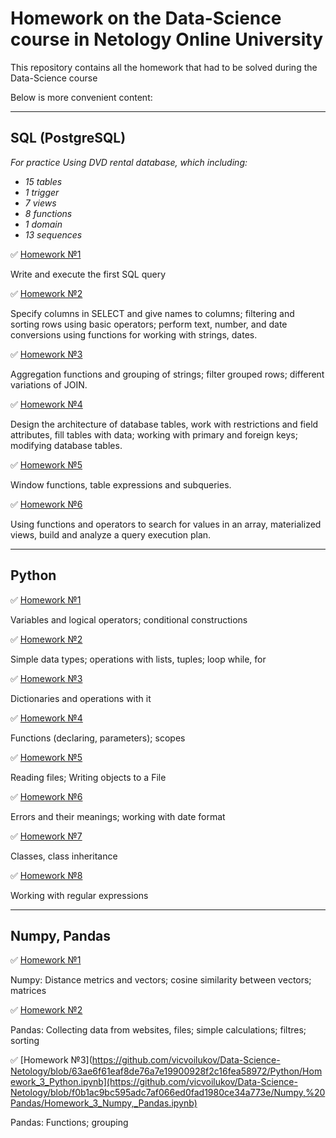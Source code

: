 # Homework on the Data-Science course in Netology Online University
This repository contains all the homework that had to be solved during the Data-Science course

Below is more convenient content:
____
## SQL (PostgreSQL)
*For practice Using DVD rental database, which including:*
- *15 tables*
- *1 trigger*
- *7 views*
- *8 functions*
- *1 domain*
- *13 sequences*

:white_check_mark: [Homework №1](https://github.com/vicvoilukov/Data-Science-Netology/blob/fc711a6ade86451f03afc064d015a66fb970da58/SQL/%D0%94%D0%BE%D0%BC%D0%B0%D1%88%D0%BD%D0%B5%D0%B5%20%D0%B7%D0%B0%D0%B4%D0%B0%D0%BD%D0%B8%D0%B5%201.sql)

Write and execute the first SQL query

:white_check_mark: [Homework №2](https://github.com/vicvoilukov/Data-Science-Netology/blob/fc711a6ade86451f03afc064d015a66fb970da58/SQL/%D0%94%D0%BE%D0%BC%D0%B0%D1%88%D0%BD%D0%B5%D0%B5%20%D0%B7%D0%B0%D0%B4%D0%B0%D0%BD%D0%B8%D0%B5%202.sql)

Specify columns in SELECT and give names to columns; filtering and sorting rows using basic operators; perform text, number, and date conversions using functions for working with strings, dates.

:white_check_mark: [Homework №3](https://github.com/vicvoilukov/Data-Science-Netology/blob/0a64faa09042a4e453a25318a1697fcf9a00c735/SQL/%D0%94%D0%BE%D0%BC%D0%B0%D1%88%D0%BD%D0%B5%D0%B5%20%D0%B7%D0%B0%D0%B4%D0%B0%D0%BD%D0%B8%D0%B5%203.sql)

Aggregation functions and grouping of strings; filter grouped rows; different variations of JOIN.

:white_check_mark: [Homework №4](https://github.com/vicvoilukov/Data-Science-Netology/blob/0a64faa09042a4e453a25318a1697fcf9a00c735/SQL/%D0%94%D0%BE%D0%BC%D0%B0%D1%88%D0%BD%D0%B5%D0%B5%20%D0%B7%D0%B0%D0%B4%D0%B0%D0%BD%D0%B8%D0%B5%204.sql)

Design the architecture of database tables, work with restrictions and field attributes, fill tables with data; working with primary and foreign keys; modifying database tables.

:white_check_mark: [Homework №5](https://github.com/vicvoilukov/Data-Science-Netology/blob/e7a9caa3e39db4e18ffd3e1319c745be350e90f2/SQL/%D0%94%D0%BE%D0%BC%D0%B0%D1%88%D0%BD%D0%B5%D0%B5%20%D0%B7%D0%B0%D0%B4%D0%B0%D0%BD%D0%B8%D0%B5%205.sql)

Window functions, table expressions and subqueries.

:white_check_mark: [Homework №6](https://github.com/vicvoilukov/Data-Science-Netology/blob/0a64faa09042a4e453a25318a1697fcf9a00c735/SQL/%D0%94%D0%BE%D0%BC%D0%B0%D1%88%D0%BD%D0%B5%D0%B5%20%D0%B7%D0%B0%D0%B4%D0%B0%D0%BD%D0%B8%D0%B5%206.sql)

Using functions and operators to search for values in an array, materialized views, build and analyze a query execution plan.
____

## Python
:white_check_mark: [Homework №1](https://github.com/vicvoilukov/Data-Science-Netology/blob/63ae6f61eaf8de76a7e19900928f2c16fea58972/Python/Homework_1_Python.ipynb)

Variables and logical operators; conditional constructions

:white_check_mark: [Homework №2](https://github.com/vicvoilukov/Data-Science-Netology/blob/63ae6f61eaf8de76a7e19900928f2c16fea58972/Python/Homework_2_Python.ipynb)

Simple data types; operations with lists, tuples; loop while, for

:white_check_mark: [Homework №3](https://github.com/vicvoilukov/Data-Science-Netology/blob/63ae6f61eaf8de76a7e19900928f2c16fea58972/Python/Homework_3_Python.ipynb)

Dictionaries and operations with it

:white_check_mark: [Homework №4](https://github.com/vicvoilukov/Data-Science-Netology/blob/63ae6f61eaf8de76a7e19900928f2c16fea58972/Python/Homework_4_Python.ipynb)

Functions (declaring, parameters); scopes

:white_check_mark: [Homework №5](https://github.com/vicvoilukov/Data-Science-Netology/blob/63ae6f61eaf8de76a7e19900928f2c16fea58972/Python/Homework_5_Python.ipynb)

Reading files; Writing objects to a File

:white_check_mark: [Homework №6](https://github.com/vicvoilukov/Data-Science-Netology/blob/63ae6f61eaf8de76a7e19900928f2c16fea58972/Python/Homework_6_Python.ipynb)

Errors and their meanings; working with date format

:white_check_mark: [Homework №7](https://github.com/vicvoilukov/Data-Science-Netology/blob/63ae6f61eaf8de76a7e19900928f2c16fea58972/Python/Homework_7_Python.ipynb)

Classes, class inheritance

:white_check_mark: [Homework №8](https://github.com/vicvoilukov/Data-Science-Netology/blob/63ae6f61eaf8de76a7e19900928f2c16fea58972/Python/Homework_8_Python.ipynb)

Working with regular expressions
____

## Numpy, Pandas
:white_check_mark: [Homework №1](https://github.com/vicvoilukov/Data-Science-Netology/blob/f0b1ac9bc595adc7af066ed0fad1980ce34a773e/Numpy,%20Pandas/Homework_1_Numpy,_Pandas.ipynb)

Numpy: Distance metrics and vectors; cosine similarity between vectors; matrices

:white_check_mark: [Homework №2](https://github.com/vicvoilukov/Data-Science-Netology/blob/f0b1ac9bc595adc7af066ed0fad1980ce34a773e/Numpy,%20Pandas/Homework_2_Numpy,_Pandas.ipynb)

Pandas: Collecting data from websites, files; simple calculations; filtres; sorting

:white_check_mark: [Homework №3](https://github.com/vicvoilukov/Data-Science-Netology/blob/63ae6f61eaf8de76a7e19900928f2c16fea58972/Python/Homework_3_Python.ipynb](https://github.com/vicvoilukov/Data-Science-Netology/blob/f0b1ac9bc595adc7af066ed0fad1980ce34a773e/Numpy,%20Pandas/Homework_3_Numpy,_Pandas.ipynb)

Pandas: Functions; grouping
